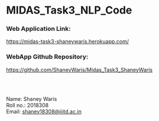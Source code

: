 # MIDAS_Task3_NLP_Code


### Web Application Link: <br>
https://midas-task3-shaneywaris.herokuapp.com/


### WebApp Github Repository: <br>
https://github.com/ShaneyWaris/Midas_Task3_ShaneyWaris

<br><br>

Name: Shaney Waris <br>
Roll no.: 2018308 <br>
Email: shaney18308@iiitd.ac.in
